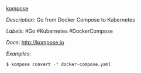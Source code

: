 [kompose](https://github.com/kubernetes/kompose)

*Description*: Go from Docker Compose to Kubernetes

*Labels*: #Go #Kubernetes #DockerCompose

*Docs*: http://kompose.io

*Examples*:

```bash
$ kompose convert -f docker-compose.yaml
```
